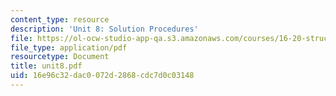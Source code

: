 ```yaml
---
content_type: resource
description: 'Unit 8: Solution Procedures'
file: https://ol-ocw-studio-app-qa.s3.amazonaws.com/courses/16-20-structural-mechanics-fall-2002/16e96c32dac0072d2868cdc7d0c03148_unit8.pdf
file_type: application/pdf
resourcetype: Document
title: unit8.pdf
uid: 16e96c32-dac0-072d-2868-cdc7d0c03148
---
```

